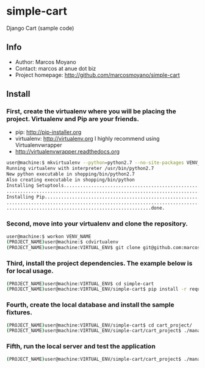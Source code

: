 simple-cart
===========

Django Cart (sample code)

## Info

+ Author: Marcos Moyano
+ Contact: marcos at anue dot biz
+ Project homepage: http://github.com/marcosmoyano/simple-cart

## Install

### First, create the virtualenv where you will be placing the project. Virtualenv and Pip are your friends.
+ pip: http://pip-installer.org
+ virtualenv: http://virtualenv.org
I highly recommend using Virtualenvwrapper
+ http://virtualenvwrapper.readthedocs.org

```sh
user@machine:$ mkvirtualenv --python=python2.7 --no-site-packages VENV_NAME
Running virtualenv with interpreter /usr/bin/python2.7
New python executable in shopping/bin/python2.7
Also creating executable in shopping/bin/python
Installing Setuptools.........................................................................................................................$
....................................................................................................done.
Installing Pip.................................................................................................................................
...............................................................................................................................................
.....................................................done.

```

### Second, move into your virtualenv and clone the repository.

```sh
user@machine:$ workon VENV_NAME
(PROJECT_NAME)user@machine:$ cdvirtualenv
(PROJECT_NAME)user@machine:VIRTUAL_ENV$ git clone git@github.com:marcosmoyano/simple-cart.git
```

### Third, install the project dependencies. The example below is for local usage.

```sh
(PROJECT_NAME)user@machine:VIRTUAL_ENV$ cd simple-cart
(PROJECT_NAME)user@machine:VIRTUAL_ENV/simple-cart$ pip install -r requirements/local.txt
```

### Fourth, create the local database and install the sample fixtures.

```sh
(PROJECT_NAME)user@machine:VIRTUAL_ENV/simple-cart$ cd cart_project/
(PROJECT_NAME)user@machine:VIRTUAL_ENV/simple-cart/cart_project$ ./manage.py --settings=cart_project.settings.local syncdb

```

### Fifth, run the local server and test the application

```sh
(PROJECT_NAME)user@machine:VIRTUAL_ENV/simple-cart/cart_project$ ./manage.py --settings=cart_project.settings.local runserver

```
